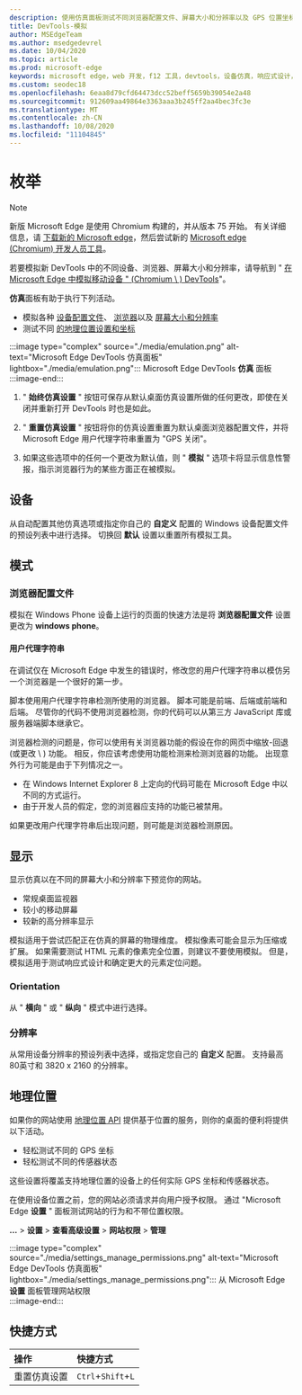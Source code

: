 ```yaml
---
description: 使用仿真面板测试不同浏览器配置文件、屏幕大小和分辨率以及 GPS 位置坐标
title: DevTools-模拟
author: MSEdgeTeam
ms.author: msedgedevrel
ms.date: 10/04/2020
ms.topic: article
ms.prod: microsoft-edge
keywords: microsoft edge，web 开发，f12 工具，devtools，设备仿真，响应式设计，地理位置，分辨率
ms.custom: seodec18
ms.openlocfilehash: 6eaa8d79cfd64473dcc52beff5659b39054e2a48
ms.sourcegitcommit: 912609aa49864e3363aaa3b245ff2aa4bec3fc3e
ms.translationtype: MT
ms.contentlocale: zh-CN
ms.lasthandoff: 10/08/2020
ms.locfileid: "11104845"
---
```

# 枚举  

> [!NOTE]
> 新版 Microsoft Edge 是使用 Chromium 构建的，并从版本 75 开始。  有关详细信息，请 [下载新的 Microsoft edge][MicrosoftNewEdge]，然后尝试新的 [Microsoft edge (Chromium) 开发人员工具][DevtoolsGuideChromium]。  
> 
> 若要模拟新 DevTools 中的不同设备、浏览器、屏幕大小和分辨率，请导航到 " [在 Microsoft Edge 中模拟移动设备 \" (Chromium \ ) DevTools][DevtoolsGuideChromiumDeviceMode]"。  

**仿真**面板有助于执行下列活动。    

*   模拟各种 [设备配置文件](#device)、 [浏览器](#browser-profile)以及 [屏幕大小和分辨率](#display)  
*   测试不同 [的地理位置设置和坐标](#geolocation)  

:::image type="complex" source="./media/emulation.png" alt-text="Microsoft Edge DevTools 仿真面板" lightbox="./media/emulation.png":::
   Microsoft Edge DevTools **仿真** 面板  
:::image-end:::  

1.  " **始终仿真设置** " 按钮可保存从默认桌面仿真设置所做的任何更改，即使在关闭并重新打开 DevTools 时也是如此。  

1.  " **重置仿真设置** " 按钮将你的仿真设置重置为默认桌面浏览器配置文件，并将 Microsoft Edge 用户代理字符串重置为 "GPS 关闭"。  

1.  如果这些选项中的任何一个更改为默认值，则 " **模拟** " 选项卡将显示信息性警报，指示浏览器行为的某些方面正在被模拟。  

## 设备  

从自动配置其他仿真选项或指定你自己的 **自定义** 配置的 Windows 设备配置文件的预设列表中进行选择。  切换回 **默认** 设置以重置所有模拟工具。  

## 模式  

### 浏览器配置文件  

模拟在 Windows Phone 设备上运行的页面的快速方法是将 **浏览器配置文件** 设置更改为 **windows phone**。  

#### 用户代理字符串  

在调试仅在 Microsoft Edge 中发生的错误时，修改您的用户代理字符串以模仿另一个浏览器是一个很好的第一步。  

脚本使用用户代理字符串检测所使用的浏览器。  脚本可能是前端、后端或前端和后端。  尽管你的代码不使用浏览器检测，你的代码可以从第三方 JavaScript 库或服务器端脚本继承它。  

浏览器检测的问题是，你可以使用有关浏览器功能的假设在你的网页中缩放-回退 (或更改 \ ) 功能。 相反，你应该考虑使用功能检测来检测浏览器的功能。  出现意外行为可能是由于下列情况之一。  

*   在 Windows Internet Explorer 8 上定向的代码可能在 Microsoft Edge 中以不同的方式运行。  
*   由于开发人员的假定，您的浏览器应支持的功能已被禁用。  

如果更改用户代理字符串后出现问题，则可能是浏览器检测原因。  

## 显示  

显示仿真以在不同的屏幕大小和分辨率下预览你的网站。  

*   常规桌面监视器  
*   较小的移动屏幕  
*   较新的高分辨率显示  

模拟适用于尝试匹配正在仿真的屏幕的物理维度。  模拟像素可能会显示为压缩或扩展。 如果需要测试 HTML 元素的像素完全位置，则建议不要使用模拟。  但是，模拟适用于测试响应式设计和确定更大的元素定位问题。  

### Orientation  

从 " **横向** " 或 " **纵向** " 模式中进行选择。  

### 分辨率  

从常用设备分辨率的预设列表中选择，或指定您自己的 **自定义** 配置。 支持最高80英寸和 3820 x 2160 的分辨率。  

## 地理位置  

如果你的网站使用 [地理位置 API][MdnGeolocationUsing] 提供基于位置的服务，则你的桌面的便利将提供以下活动。  

*   轻松测试不同的 GPS 坐标  
*   轻松测试不同的传感器状态  

这些设置将覆盖支持地理位置的设备上的任何实际 GPS 坐标和传感器状态。  

在使用设备位置之前，您的网站必须请求并向用户授予权限。  通过 "Microsoft Edge **设置** " 面板测试网站的行为和不带位置权限。  

**...** > **设置**  > **查看高级设置**  > **网站权限**  > **管理**  

:::image type="complex" source="./media/settings_manage_permissions.png" alt-text="Microsoft Edge DevTools 仿真面板" lightbox="./media/settings_manage_permissions.png":::
   从 Microsoft Edge **设置** 面板管理网站权限  
:::image-end:::  

## 快捷方式

| 操作  | 快捷方式  |  
|:--- |:--- |  
| 重置仿真设置 | `Ctrl`+`Shift`+`L` |  

<!-- links -->  


[DevtoolsGuideChromium]: /microsoft-edge/devtools-guide-chromium "Microsoft Edge (Chromium) 开发工具 |Microsoft 文档"  
[DevtoolsGuideChromiumDeviceMode]: /microsoft-edge/devtools-guide-chromium/device-mode "在 Microsoft Edge DevTools 中模拟移动设备 |Microsoft 文档"  

[MicrosoftNewEdge]: https://www.microsoft.com/edge "下载新版 Microsoft Edge 浏览器"  

[MdnGeolocationUsing]: https://developer.mozilla.org/docs/Web/API/Geolocation/Using_geolocation "地理位置 API |MDN"  